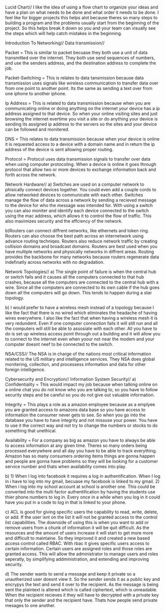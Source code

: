 Lucid Chart//
I like the idea of using a flow chart to organize your ideas and have a plan on what needs to be done and what order it needs to be done. I feel like for bigger projects this helps alot because theres so many steps to building a program and the problems usually start from the beginning of the project. So this helps break it down so you and your team can visually see the steps which will help catch mistakes in the beginning. 

Introduction To Networking//
Data transmission//

Packet = This is similar to packet becuase they both use a unit of data transmitted over the internet. They both use send sequences of numbers, and use the senders address, and the destination address to complete the job. 

Packet-Switching = This is relates to data tansmission because data transmission uses signals like wireless communication to transfer data over from one point to another point. Its the same as sending a text over from one iphone to another iphone. 

Ip Address = This is related to data transmission because when you are communicating online or doing anything on the internet your device has a ip address assigned to that device. So when your online visiting sites and just browsing the internet evertime you visit a site or do anything your device is sending its assigned ip address to the servers so the sites and your device can be followed and monitered. 

DNS = This relates to data transmission because when your device is online it is requested access to a device with a domain name and in return the ip address of the device is sent allowing proper routing. 

Protocol = Protocol uses data transmission signals to transfer over data when using computer protocoling. When a device is online it goes through protocol that allow two or more devices to exchange information back and forth across the network. 

Network Hardware//
a) Switches are used on a computer network to phisically connect devices together. You could even add a couple cords to allow networked devices to communicate with each other. Switches manage the flow of data across a network by sending a recieved message to the device for who the message was intended for. With using a switch you can also moniter and identify each device connected to the switch using the mac address, which allows it to control the flow of traffic. This also maximizes security and the effciency of the network. 

b)Routers can connect diffrent networks, like ethernets and token ring. Routers can also choose the best path across an internetwork using advance routing techniqes. Routers also reduce network traffic by creating collision domains and broadcast domains. Routers are best used when you have multiple networks and physically networks in diffrent areas. Routing provides the backbone for many networks because routers regenerate data indefinatly across networks with no degradation. 

Network Topologies//
a) The single point of failure is when the central hub or switch fails and it causes all the computers connected to that hub crashes, because all the computers are connected to the central hub with a wire. Since all the computers are connected to its own cable if the hub goes down all the computers will go down. This tends to happen during a star topology.

b) I would prefer to have a wireless mesh instead of a topology because I like the fact that there is no wired which eliminates the headache of having wires everywhere. I also like the fact that when having a wireless mesh it is very redundent. Even if one computer connection fails it will still run and all the computers will still be able to assosiate with each other. All you have to do is set up wireless access point through out a building and it will allow you to connect to the internet even when yoour not near the modem and your computer doesnt neef to be connected to the switch.

NSA/CSS//
The NSA is in charge of the nations most critical information related to the US military and intelligence services. They NSA does global monitering, collection, and processess information and data for other foreign intelligence.

Cybersecurity and Encryption//
Information System Security//
a) Confidentiality = This would impact my job because  when talking online on a online chat you do not know who you are talking to, so you have to follow security steps and be careful so you do not give out valuable information.

Integrity = This plays a role as a amazon employee because as a emplyee you are granted access to amazons data base so you have access to information the consumer never gets to see. So when you go into the database you have to have integrity and not missuse your power. You have to use it the correct way and not try to change the numbers or stocks to do something that unethical. 

Availability = For a company as big as amazon you have to always be able to access information at any given time. Theres so many orders being processed everywhere and all day you have to be able to track everything. Amazon has so many consumers ordering items things are gonna happen and people are gonna have problems so they will be looking for a customer service number and thats when availability comes into play.

b) 1) When I log into facebook it requires a log in authentification. When I log in i have to log into my gmail, becuase my facebook is linked to my gmail. 
2) When i log into my school account at school is another one. This could be converted into the multi factor authentification by having the students use thier phone numbers to log in. Every once in a while when you log in it could have you put in a code to log in that is linked to your phone.

c) ACL is good for giving specific users the capability to read, write, delete, or add. If the user isnt on the list it will not be granted access to the control list capabilities. The downside of using this is when you want to add or remove users from a chunk of information it will be quit difficult. As the resources and the amount of users increase it will start to get more more and difficult to maintaine. So they improved it and created a new based access control called RBAC. With rbac it gives specific users access to certain information. Certain users are assigned roles and those roles are granted access. This will allow the administrator to manage users and roles seperatly, by simplifying addministration, and extending and improving security. 

d) The sender wants to send a message and keep it private so a unautherized user doesnt view it. So the sender sends it as a public key and encrypys the text and send it over to the recipient. As the message is being sent the plaintext is altered which is called ciphertext, which is unreadable. When the recipient recieves it they will have to decrypted with a private key that only the sender and the recipient have. Thats how people send private mesages to one another.  
